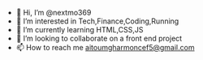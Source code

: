 - 👋 Hi, I’m @nextmo369
- 👀 I’m interested in Tech,Finance,Coding,Running
- 🌱 I’m currently learning HTML,CSS,JS
- 💞️ I’m looking to collaborate on a front end project
- 📫 How to reach me aitoumgharmoncef5@gmail.com

<!---
nextmo369/nextmo369 is a ✨ special ✨ repository because its `README.md` (this file) appears on your GitHub profile.
You can click the Preview link to take a look at your changes.
--->
